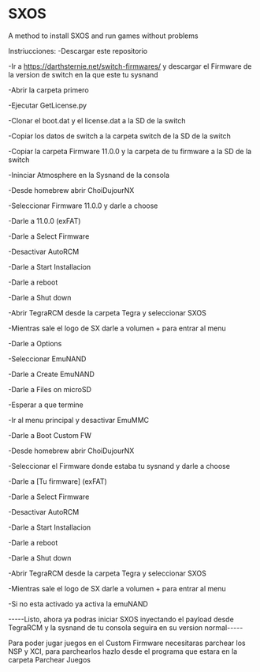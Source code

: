 # SXOS
A method to install SXOS and run games without problems

Instriucciones:
-Descargar este repositorio

-Ir a https://darthsternie.net/switch-firmwares/ y descargar el Firmware de la version de switch en la que este tu sysnand</p>
-Abrir la carpeta primero</p>
-Ejecutar GetLicense.py</p>
-Clonar el boot.dat y el license.dat a la SD de la switch</p>
-Copiar los datos de switch a la carpeta switch de la SD de la switch</p>
-Copiar la carpeta Firmware 11.0.0 y la carpeta de tu firmware a la SD de la switch</p>
-Ininciar Atmosphere en la Sysnand de la consola</p>
-Desde homebrew abrir ChoiDujourNX</p>
-Seleccionar Firmware 11.0.0 y darle a choose</p>
-Darle a 11.0.0 (exFAT)</p>
-Darle a Select Firmware</p>
-Desactivar AutoRCM</p>
-Darle a Start Installacion</p>
-Darle a reboot</p>
-Darle a Shut down</p>
-Abrir TegraRCM desde la carpeta Tegra y seleccionar SXOS</p>
-Mientras sale el logo de SX darle a volumen + para entrar al menu</p>
-Darle a Options</p>
-Seleccionar EmuNAND</p>
-Darle a Create EmuNAND</p>
-Darle a Files on microSD</p>
-Esperar a que termine</p>
-Ir al menu principal y desactivar EmuMMC</p>
-Darle a Boot Custom FW</p>
-Desde homebrew abrir ChoiDujourNX</p>
-Seleccionar el Firmware donde estaba tu sysnand y darle a choose</p>
-Darle a [Tu firmware] (exFAT)</p>
-Darle a Select Firmware</p>
-Desactivar AutoRCM</p>
-Darle a Start Installacion</p>
-Darle a reboot</p>
-Darle a Shut down</p>
-Abrir TegraRCM desde la carpeta Tegra y seleccionar SXOS</p>
-Mientras sale el logo de SX darle a volumen + para entrar al menu</p>
-Si no esta activado ya activa la emuNAND</p>
</p>
</p>
-----Listo, ahora ya podras iniciar SXOS inyectando el payload desde TegraRCM y la sysnand de tu consola seguira en su version normal-----</p>
</p>
</p>
Para poder jugar juegos en el Custom Firmware necesitaras parchear los NSP y XCI, para parchearlos hazlo desde el programa que estara en la carpeta Parchear Juegos</p>
